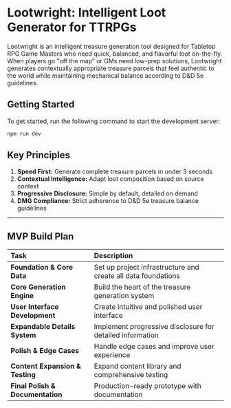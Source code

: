 # Lootwright: Intelligent Loot Generator for TTRPGs

Lootwright is an intelligent treasure generation tool designed for Tabletop RPG Game Masters who need quick, balanced, and flavorful loot on-the-fly. When players go "off the map" or GMs need low-prep solutions, Lootwright generates contextually appropriate treasure parcels that feel authentic to the world while maintaining mechanical balance according to D&D 5e guidelines.

## Getting Started

To get started, run the following command to start the development server:

```bash
npm run dev
```

## Key Principles

1.  **Speed First:** Generate complete treasure parcels in under 3 seconds
2.  **Contextual Intelligence:** Adapt loot composition based on source context
3.  **Progressive Disclosure:** Simple by default, detailed on demand
4.  **DMG Compliance:** Strict adherence to D&D 5e treasure balance guidelines

***

## MVP Build Plan

| Task | Description |
| :--- | :--- |
| **Foundation & Core Data** | Set up project infrastructure and create all data foundations |
| **Core Generation Engine** | Build the heart of the treasure generation system |
| **User Interface Development** | Create intuitive and polished user interface |
| **Expandable Details System** | Implement progressive disclosure for detailed information |
| **Polish & Edge Cases** | Handle edge cases and improve user experience |
| **Content Expansion & Testing** | Expand content library and comprehensive testing |
| **Final Polish & Documentation** | Production-ready prototype with documentation |